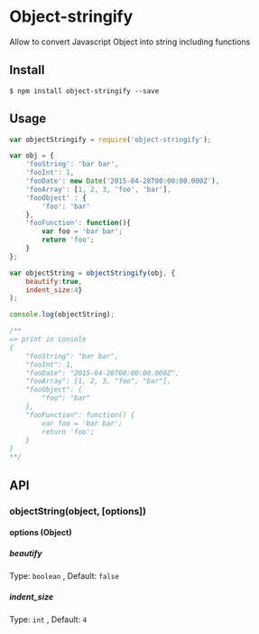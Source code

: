 # Object-stringify

Allow to convert Javascript Object into string including functions

## Install
```shell
$ npm install object-stringify --save
```

## Usage

```js
var objectStringify = require('object-stringify');

var obj = {
    'fooString': 'bar bar',
    'fooInt': 1,
    'fooDate': new Date('2015-04-28T00:00:00.000Z'),
    'fooArray': [1, 2, 3, 'foo', 'bar'],
    'fooObject' : {
        'foo': 'bar'
    },
    'fooFunction': function(){
        var foo = 'bar bar';
        return 'foo';
    }
};

var objectString = objectStringify(obj, {
    beautify:true, 
    indent_size:4}
);

console.log(objectString);

/**
=> print in console
{
    "fooString": "bar bar",
    "fooInt": 1,
    "fooDate": "2015-04-28T00:00:00.000Z",
    "fooArray": [1, 2, 3, "foo", "bar"],
    "fooObject": {
        "foo": "bar"
    },
    "fooFunction": function() {
        var foo = 'bar bar';
        return 'foo';
    }
}
**/
```

## API
### objectString(object, [options])
#### options (Object)
##### beautify
Type: `boolean` , Default: `false`
##### indent_size
Type: `int` ,  Default: `4`

